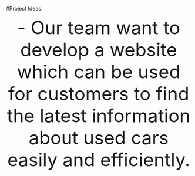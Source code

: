 #Project Ideas: 

<center>
<div style="font-size:50px">
- Our team want to develop a website<br/>which can be used for customers to find the latest information about used cars easily and efficiently.
</div>
</center>



